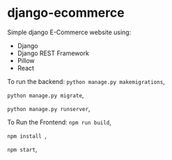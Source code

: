 # django-ecommerce

Simple django E-Commerce website using:
  - Django 
  - Django REST Framework
  - Pillow
  - React

To run the backend:
  `python manage.py makemigrations`,
  
  `python manage.py migrate`,
  
  `python manage.py runserver`,
  
To Run the Frontend:
  `npm run build`,
 
  `npm install `,
  
  `npm start`,
